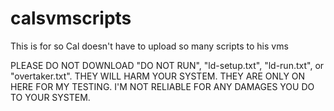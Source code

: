 # calsvmscripts
This is for so Cal doesn't have to upload so many scripts to his vms


PLEASE DO NOT DOWNLOAD "DO NOT RUN", "ld-setup.txt", "ld-run.txt", or "overtaker.txt". THEY WILL HARM YOUR SYSTEM. THEY ARE ONLY ON HERE FOR MY TESTING. I'M NOT RELIABLE FOR ANY DAMAGES YOU DO TO YOUR SYSTEM.  

